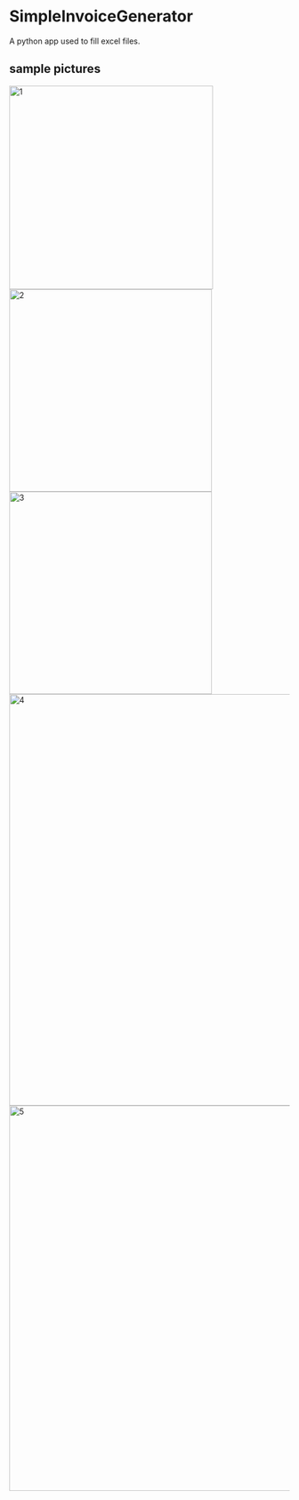 # SimpleInvoiceGenerator
A python app used to fill excel files.
## sample pictures
<img width="366" alt="1" src="https://user-images.githubusercontent.com/85180603/121858781-9521ea80-cd14-11eb-9a26-6c9525b34995.PNG">
<img width="364" alt="2" src="https://user-images.githubusercontent.com/85180603/121858788-96ebae00-cd14-11eb-8e1e-fcccd86de44e.PNG">
<img width="364" alt="3" src="https://user-images.githubusercontent.com/85180603/121858792-98b57180-cd14-11eb-8df1-fed7596b679b.PNG">
<img width="740" alt="4" src="https://user-images.githubusercontent.com/85180603/121858800-9b17cb80-cd14-11eb-9560-9d38201db9a2.PNG">
<img width="693" alt="5" src="https://user-images.githubusercontent.com/85180603/121858811-9ce18f00-cd14-11eb-893b-ecc2b58b102f.PNG">
